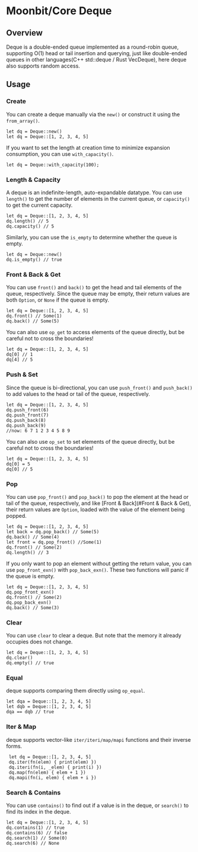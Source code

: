 # Moonbit/Core Deque

## Overview

Deque is a double-ended queue implemented as a round-robin queue, supporting O(1) head or tail insertion and querying, just like double-ended queues in other languages(C++ std::deque / Rust VecDeque), here deque also supports random access.

## Usage

### Create

You can create a deque manually via the `new()` or construct it using the `from_array()`.

   ```moonbit
   let dq = Deque::new()
   let dq = Deque::[1, 2, 3, 4, 5]
   ```

If you want to set the length at creation time to minimize expansion consumption, you can use `with_capacity()`.

```moonbit
let dq = Deque::with_capacity(100);
```

### Length & Capacity

A deque is an indefinite-length, auto-expandable datatype. You can use `length()` to get the number of elements in the current queue, or `capacity()` to get the current capacity.

```moonbit
let dq = Deque::[1, 2, 3, 4, 5]
dq.length() // 5
dq.capacity() // 5
```

Similarly, you can use the `is_empty` to determine whether the queue is empty.

```moonbit
let dq = Deque::new()
dq.is_empty() // true
```

### Front & Back & Get

You can use `front()` and `back()` to get the head and tail elements of the queue, respectively. Since the queue may be empty, their return values are both `Option`, or `None` if the queue is empty.

```moonbit
let dq = Deque::[1, 2, 3, 4, 5]
dq.front() // Some(1)
dq.back() // Some(5)
```

You can also use `op_get` to access elements of the queue directly, but be careful not to cross the boundaries!

```moonbit
let dq = Deque::[1, 2, 3, 4, 5]
dq[0] // 1
dq[4] // 5
```

### Push & Set

Since the queue is bi-directional, you can use `push_front()` and `push_back()` to add values to the head or tail of the queue, respectively.

```moonbit
let dq = Deque::[1, 2, 3, 4, 5]
dq.push_front(6)
dq.push_front(7)
dq.push_back(8)
dq.push_back(9)
//now: 6 7 1 2 3 4 5 8 9
```

You can also use `op_set` to set elements of the queue directly, but be careful not to cross the boundaries!

```moonbit
let dq = Deque::[1, 2, 3, 4, 5]
dq[0] = 5
dq[0] // 5
```

### Pop

You can use `pop_front()` and `pop_back()` to pop the element at the head or tail of the queue, respectively, and like [Front & Back](#Front & Back & Get), their return values are `Option`, loaded with the value of the element being popped.

```moonbit
let dq = Deque::[1, 2, 3, 4, 5]
let back = dq.pop_back() // Some(5)
dq.back() // Some(4)
let front = dq.pop_front() //Some(1)
dq.front() // Some(2)
dq.length() // 3
```

If you only want to pop an element without getting the return value, you can use `pop_front_exn()` with `pop_back_exn()`.
These two functions will panic if the queue is empty.

```moonbit
let dq = Deque::[1, 2, 3, 4, 5]
dq.pop_front_exn()
dq.front() // Some(2)
dq.pop_back_exn()
dq.back() // Some(3)
```

### Clear

You can use `clear` to clear a deque. But note that the memory it already occupies does not change.

```moonbit
let dq = Deque::[1, 2, 3, 4, 5]
dq.clear()
dq.empty() // true
```

### Equal

deque supports comparing them directly using `op_equal`.

```moonbit
let dqa = Deque::[1, 2, 3, 4, 5]
let dqb = Deque::[1, 2, 3, 4, 5]
dqa == dqb // true
```

### Iter & Map

deque supports vector-like `iter/iteri/map/mapi` functions and their inverse forms.

```moonbit
 let dq = Deque::[1, 2, 3, 4, 5]
 dq.iter(fn(elem) { print(elem) })
 dq.iteri(fn(i, _elem) { print(i) })
 dq.map(fn(elem) { elem + 1 })
 dq.mapi(fn(i, elem) { elem + i })
```

### Search & Contains

You can use `contains()` to find out if a value is in the deque, or `search()` to find its index in the deque.

```moonbit
let dq = Deque::[1, 2, 3, 4, 5]
dq.contains(1) // true
dq.contains(6) // false
dq.search(1) // Some(0)
dq.search(6) // None
```


